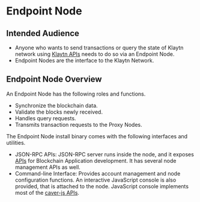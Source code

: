 # Endpoint Node <a id="endpoint-node"></a>

## Intended Audience <a id="intended-audience"></a>

- Anyone who wants to send transactions or query the state of Klaytn network using [Klaytn APIs](../../../dapp/json-rpc/README.md) needs to do so via an Endpoint Node.
- Endpoint Nodes are the interface to the Klaytn Network.  

## Endpoint Node Overview <a id="endpoint-node-overview"></a>

An Endpoint Node has the following roles and functions.

- Synchronize the blockchain data. 
- Validate the blocks newly received.
- Handles query requests.
- Transmits transaction requests to the Proxy Nodes.

The Endpoint Node install binary comes with the following interfaces and utilities.

- JSON-RPC APIs: JSON-RPC server runs inside the node, and it exposes [APIs](../../../dapp/json-rpc/README.md) for Blockchain Application development. It has several node management APIs as well.
- Command-line Interface: Provides account management and node configuration functions. An interactive JavaScript console is also provided, that is attached to the node. JavaScript console implements most of the [caver-js APIs](../../../dapp/sdk/caver-js/README.md). 





